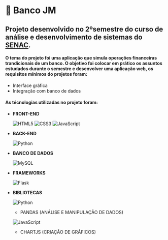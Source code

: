 # :bank: Banco JM

## Projeto desenvolvido no 2ºsemestre do curso de análise e desenvolvimento de sistemas do [SENAC](https://www.sp.senac.br/). 

#### O tema do projeto foi uma aplicação que simula operações financeiras trandicionais de um banco. O objetivo foi colocar em prático os assuntos estudados durante o semestre e desenvolver uma aplicação web, os requisitos mínimos do projetos foram: 

- Interface gráfica
- Integração com banco de dados 

#### As técnologias utilizadas no projeto foram: 

- **FRONT-END**<br>

    ![HTML5](https://img.shields.io/badge/HTML5-E34F26?style=for-the-badge&logo=html5&logoColor=white)
    ![CSS3](https://img.shields.io/badge/CSS3-1572B6?style=for-the-badge&logo=css3&logoColor=white)
    ![JavaScript](https://img.shields.io/badge/JavaScript-F7DF1E?style=for-the-badge&logo=javascript&logoColor=black)

- **BACK-END**<br>

    ![Python](https://img.shields.io/badge/Python-14354C?style=for-the-badge&logo=python&logoColor=white)

- **BANCO DE DADOS**<br>

    ![MySQL](https://img.shields.io/badge/MySQL-3E6E93?style=for-the-badge&logo=mysql&logoColor=white)

- **FRAMEWORKS**<br>

    ![Flask](https://img.shields.io/badge/Flask-000000?style=for-the-badge&logo=flask&logoColor=white)

- **BIBLIOTECAS**<br>

    ![Python](https://img.shields.io/badge/Python-14354C?style=for-the-badge&logo=python&logoColor=white)
    - PANDAS (ANÁLISE E MANIPULAÇÃO DE DADOS)<br>

    ![JavaScript](https://img.shields.io/badge/JavaScript-F7DF1E?style=for-the-badge&logo=javascript&logoColor=black)
    - CHARTJS (CRIAÇÃO DE GRÁFICOS)
  
